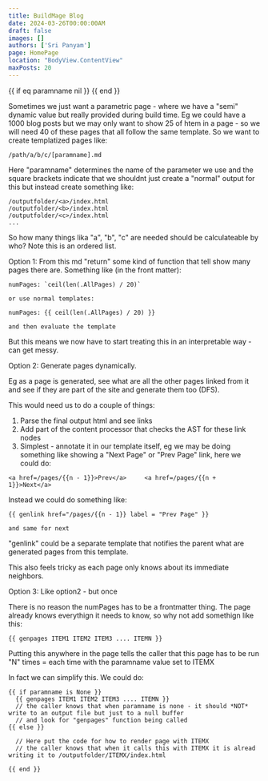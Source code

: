 ```yaml
---
title: BuildMage Blog
date: 2024-03-26T00:00:00AM
draft: false
images: []
authors: ['Sri Panyam']
page: HomePage
location: "BodyView.ContentView"
maxPosts: 20
---
```


{{ if eq paramname nil }}
{{ end }}

Sometimes we just want a parametric page - where we have a "semi" dynamic value but really provided during build time.
Eg we could have a 1000 blog posts but we may only want to show 25 of htem in a page - so we will need 40 of these pages
that all follow the same template.   So we want to create templatized pages like:

```
/path/a/b/c/[paramname].md
```

Here "paramname" determines the name of the parameter we use and the square brackets indicate that we shouldnt just create a 
"normal" output for this but instead create something like:

```
/outputfolder/<a>/index.html
/outputfolder/<b>/index.html
/outputfolder/<c>/index.html
...
```

So how many things lika "a", "b", "c" are needed should be calculateable by who?  Note this is an ordered list.

Option 1: From this md "return" some kind of function that tell show many pages there are.  Something like (in the front matter):


```
numPages: `ceil(len(.AllPages) / 20)`

or use normal templates:

numPages: {{ ceil(len(.AllPages) / 20) }}

and then evaluate the template
```

But this means we now have to start treating this in an interpretable way - can get messy.

Option 2: Generate pages dynamically.

Eg as a page is generated, see what are all the other pages linked from it and see if they are part of the site and generate them too (DFS).

This would need us to do a couple of things:

1. Parse the final output html and see links
2. Add part of the content processor that checks the AST for these link nodes
3. Simplest - annotate it in our template itself, eg we may be doing something like showing a "Next Page" or "Prev Page" link, here we could do:

```
<a href=/pages/{{n - 1}}>Prev</a>     <a href=/pages/{{n + 1}}>Next</a>
```

Instead we could do something like:

```
{{ genlink href="/pages/{{n - 1}} label = "Prev Page" }}

and same for next
```

"genlink" could be a separate template that notifies the parent what are generated pages from this template.

This also feels tricky as each page only knows about its immediate neighbors.

Option 3: Like option2 - but once

There is no reason the numPages has to be a frontmatter thing.  The page already knows everythign it needs to know, so why not add somethign like this:

```
{{ genpages ITEM1 ITEM2 ITEM3 .... ITEMN }}
```

Putting this anywhere in the page tells the caller that this page has to be run "N" times = each time with the paramname value set to ITEMX

In fact we can simplify this.   We could do:

```
{{ if paramname is None }}
  {{ genpages ITEM1 ITEM2 ITEM3 .... ITEMN }}
  // the caller knows that when paramname is none - it should *NOT* write to an output file but just to a null buffer
  // and look for "genpages" function being called
{{ else }}

  // Here put the code for how to render page with ITEMX
  // the caller knows that when it calls this with ITEMX it is alread writing it to /outputfolder/ITEMX/index.html

{{ end }}
```
